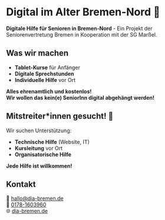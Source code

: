 # Digital im Alter Bremen-Nord 📱

**Digitale Hilfe für Senioren in Bremen-Nord** - Ein Projekt der Seniorenvertretung Bremen in Kooperation mit der SG Marßel.

## Was wir machen
- **Tablet-Kurse** für Anfänger
- **Digitale Sprechstunden** 
- **Individuelle Hilfe** vor Ort

**Alles ehrenamtlich und kostenlos!**  
**Wir wollen das kein(e) SeniorInn  digital abgehängt werden!**

## Mitstreiter*innen gesucht! 🤝
Wir suchen Unterstützung:
- **Technische Hilfe** (Website, IT)
- **Kursleitung** vor Ort
- **Organisatorische Hilfe**

**Jede Hilfe ist willkommen!**

## Kontakt
📧 [hallo@dia-bremen.de](mailto:hallo@dia-bremen.de)  
📱 [0178-1603960](tel:+491781603960)  
🌐 [dia-bremen.de](https://dia-bremen.de)

